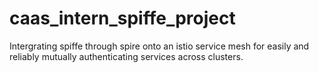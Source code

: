 # caas_intern_spiffe_project
Intergrating spiffe through spire onto an istio service mesh for easily and reliably mutually authenticating services across clusters.
